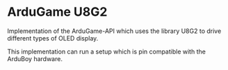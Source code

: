 # ArduGame U8G2

Implementation of the ArduGame-API which uses the library U8G2 to drive different types of OLED display.

This implementation can run a setup which is pin compatible with the ArduBoy hardware.
